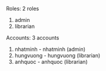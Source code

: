 Roles: 2 roles
1. admin
2. librarian

Accounts: 3 accounts
1. nhatminh - nhatminh (admin)
2. hungvuong - hungvuong (librarian)
3. anhquoc  -  anhquoc (librarian)
